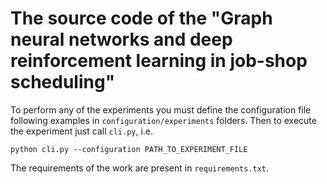 
# The source code of the "Graph neural networks and deep reinforcement learning in job-shop scheduling"

To perform any of the experiments you must define the configuration file following examples in `configuration/experiments` folders.
Then to execute the experiment just call `cli.py`, i.e.

```
python cli.py --configuration PATH_TO_EXPERIMENT_FILE
```

The requirements of the work are present in `requirements.txt`.
